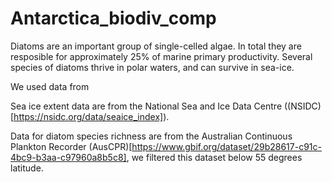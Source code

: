 # Antarctica_biodiv_comp

Diatoms are an important group of single-celled algae. In total they are resposible for approximately 25% of marine primary productivity. 
Several species of diatoms thrive in polar waters, and can survive in sea-ice. 

We used data from 



Sea ice extent data are from the National Sea and Ice Data Centre ((NSIDC)[https://nsidc.org/data/seaice_index]). 

Data for diatom species richness are from the Australian Continuous Plankton Recorder (AusCPR)[https://www.gbif.org/dataset/29b28617-c91c-4bc9-b3aa-c97960a8b5c8], we filtered this dataset below 55 degrees latitude. 
